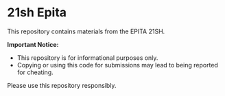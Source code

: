 # 21sh Epita

This repository contains materials from the EPITA 21SH.

**Important Notice:**
- This repository is for informational purposes only.
- Copying or using this code for submissions may lead to being reported for cheating.

Please use this repository responsibly.
